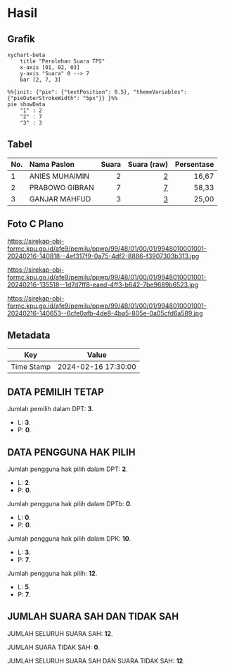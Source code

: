 # Hasil

## Grafik

```mermaid
xychart-beta
    title "Perolehan Suara TPS"
    x-axis [01, 02, 03]
    y-axis "Suara" 0 --> 7
    bar [2, 7, 3]
```

```mermaid
%%{init: {"pie": {"textPosition": 0.5}, "themeVariables": {"pieOuterStrokeWidth": "5px"}} }%%
pie showData
    "1" : 2
    "2" : 7
    "3" : 3
```

## Tabel

| No. | Nama Paslon    | Suara | Suara (raw) | Persentase |
|:--- |:-------------- | -----:| -----------:| ----------:|
| 1   | ANIES MUHAIMIN | 2     | [2][p-1]    | 16,67      |
| 2   | PRABOWO GIBRAN | 7     | [7][p-2]    | 58,33      |
| 3   | GANJAR MAHFUD  | 3     | [3][p-3]    | 25,00      |


[p-1]: https://github.com/gigit-pemilu/pemilu-2024-99-luar-negeri/blob/main/pilpres/hitung-suara/sub/99-luar-negeri/sub/48-ho-chi-minh-city-vietnam/sub/01-ho-chi-minh-city-vietnam/sub/0001-ho-chi-minh-city-vietnam/sub/001-pos-001/sub/paslon-1.txt
[p-2]: https://github.com/gigit-pemilu/pemilu-2024-99-luar-negeri/blob/main/pilpres/hitung-suara/sub/99-luar-negeri/sub/48-ho-chi-minh-city-vietnam/sub/01-ho-chi-minh-city-vietnam/sub/0001-ho-chi-minh-city-vietnam/sub/001-pos-001/sub/paslon-2.txt
[p-3]: https://github.com/gigit-pemilu/pemilu-2024-99-luar-negeri/blob/main/pilpres/hitung-suara/sub/99-luar-negeri/sub/48-ho-chi-minh-city-vietnam/sub/01-ho-chi-minh-city-vietnam/sub/0001-ho-chi-minh-city-vietnam/sub/001-pos-001/sub/paslon-3.txt

## Foto C Plano

https://sirekap-obj-formc.kpu.go.id/afe9/pemilu/ppwp/99/48/01/00/01/9948010001001-20240216-140818--4ef317f9-0a75-4df2-8886-f3907303b313.jpg

https://sirekap-obj-formc.kpu.go.id/afe9/pemilu/ppwp/99/48/01/00/01/9948010001001-20240216-135518--1d7d7ff8-eaed-4ff3-b642-7be9689b6523.jpg

https://sirekap-obj-formc.kpu.go.id/afe9/pemilu/ppwp/99/48/01/00/01/9948010001001-20240216-140653--6cfe0afb-4de8-4ba5-805e-0a05cfd6a589.jpg


## Metadata

| Key        | Value               |
| ---------- | ------------------- |
| Time Stamp | 2024-02-16 17:30:00 |


## DATA PEMILIH TETAP

Jumlah pemilih dalam DPT: **3**.
 * L: **3**.
 * P: **0**.

## DATA PENGGUNA HAK PILIH

Jumlah pengguna hak pilih dalam DPT: **2**.
 * L: **2**.
 * P: **0**.

Jumlah pengguna hak pilih dalam DPTb: **0**.
 * L: **0**.
 * P: **0**.

Jumlah pengguna hak pilih dalam DPK: **10**.
 * L: **3**.
 * P: **7**.

Jumlah pengguna hak pilih: **12**.
 * L: **5**.
 * P: **7**.

## JUMLAH SUARA SAH DAN TIDAK SAH

JUMLAH SELURUH SUARA SAH: **12**.

JUMLAH SUARA TIDAK SAH: **0**.

JUMLAH SELURUH SUARA SAH DAN SUARA TIDAK SAH: **12**.


